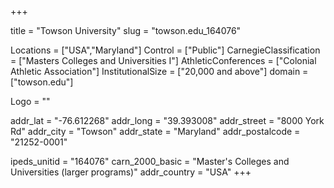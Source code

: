 
+++

title = "Towson University"
slug = "towson.edu_164076"

Locations = ["USA","Maryland"]
Control = ["Public"]
CarnegieClassification = ["Masters Colleges and Universities I"]
AthleticConferences = ["Colonial Athletic Association"]
InstitutionalSize = ["20,000 and above"]
domain = ["towson.edu"]

Logo = ""

addr_lat = "-76.612268"
addr_long = "39.393008"
addr_street = "8000 York Rd"
addr_city = "Towson"
addr_state = "Maryland"
addr_postalcode = "21252-0001"

ipeds_unitid = "164076"
carn_2000_basic = "Master's Colleges and Universities (larger programs)"
addr_country = "USA"
+++
    
